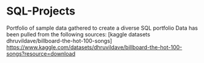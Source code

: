 # SQL-Projects
Portfolio of sample data gathered to create a diverse SQL portfolio
Data has been pulled from the following sources: 
[kaggle datasets dhruvildave/billboard-the-hot-100-songs]
https://www.kaggle.com/datasets/dhruvildave/billboard-the-hot-100-songs?resource=download
